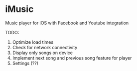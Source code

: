 iMusic
======
Music player for iOS with Facebook and Youtube integration


TODO:

1.  Optimize load times
2.  Check for network connectivity
3.  Display only songs on device
4.  Implement next song and previous song feature for player
5.  Settings (??)
